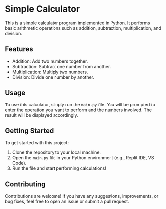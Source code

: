 # Simple Calculator

This is a simple calculator program implemented in Python. It performs basic arithmetic operations such as addition, subtraction, multiplication, and division.

## Features

- Addition: Add two numbers together.
- Subtraction: Subtract one number from another.
- Multiplication: Multiply two numbers.
- Division: Divide one number by another.

## Usage

To use this calculator, simply run the `main.py` file. You will be prompted to enter the operation you want to perform and the numbers involved. The result will be displayed accordingly.

## Getting Started

To get started with this project:

1. Clone the repository to your local machine.
2. Open the `main.py` file in your Python environment (e.g., Replit IDE, VS Code).
3. Run the file and start performing calculations!

## Contributing

Contributions are welcome! If you have any suggestions, improvements, or bug fixes, feel free to open an issue or submit a pull request.
